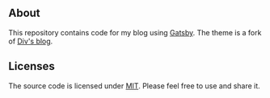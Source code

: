 ## About

This repository contains code for my blog using [Gatsby](https://www.gatsbyjs.org). The theme is a fork of [Div's blog](https://github.com/divyanshu013/blog).

## Licenses

The source code is licensed under [MIT](./LICENSE-src). Please feel free to use and share it.
